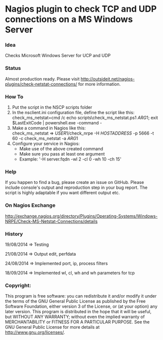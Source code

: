 # Nagios plugin to check TCP and UDP connections on a MS Windows Server

### Idea

Checks Microsoft Windows Server for UCP and UDP

### Status

Almost production ready. Please visit http://outsideit.net/nagios-plugins/check-netstat-connections/ for more information.

### How To

1) Put the script in the NSCP scripts folder  
2) In the nsclient.ini configuration file, define the script like this:  
	check_ms_netstat=cmd /c echo scripts\check_ms_netstat.ps1 $ARG1$; exit $LastExitCode | powershell.exe -command -  
3) Make a command in Nagios like this:  
	check_ms_netstat => $USER1$/check_nrpe -H $HOSTADDRESS$ -p 5666 -t 60 -c check_ms_netstat -a $ARG1$  
4) Configure your service in Nagios:  
	- Make use of the above created command  
	- Make sure you pass at least one argument
	- Example: '-H server.fqdn -wl 2 -cl 0 -wh 10 -ch 15'

### Help

If you happen to find a bug, please create an issue on GitHub. Please include console's output and reproduction 
step in your bug report. The script is highly adaptable if you want different output etc. 

### On Nagios Exchange

http://exchange.nagios.org/directory/Plugins/Operating-Systems/Windows-NRPE/Check-MS-Netstat-Connections/details

### History

19/08/2014 => Testing 

21/08/2014 => Output edit, perfdata 

24/08/2014 => Implemented port, ip, process filters 

18/09/2014 => Implemented wl, cl, wh and wh parameters for tcp 


### Copyright:
This program is free software: you can redistribute it and/or modify it under the terms of the GNU General Public 
License as published by the Free Software Foundation, either version 3 of the License, or (at your option) any later 
version. This program is distributed in the hope that it will be useful, but WITHOUT ANY WARRANTY; without even the 
implied warranty of MERCHANTABILITY or FITNESS FOR A PARTICULAR PURPOSE. See the GNU General Public License for more 
details at <http://www.gnu.org/licenses/>.